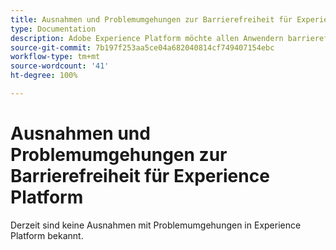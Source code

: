 ```yaml
---
title: Ausnahmen und Problemumgehungen zur Barrierefreiheit für Experience Platform
type: Documentation
description: Adobe Experience Platform möchte allen Anwendern barrierefreie und inklusive Funktionen bieten.
source-git-commit: 7b197f253aa5ce04a682040814cf749407154ebc
workflow-type: tm+mt
source-wordcount: '41'
ht-degree: 100%

---
```



# Ausnahmen und Problemumgehungen zur Barrierefreiheit für Experience Platform

Derzeit sind keine Ausnahmen mit Problemumgehungen in Experience Platform bekannt.